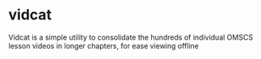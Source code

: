 # vidcat
Vidcat is a simple utility to consolidate the hundreds of individual OMSCS lesson videos in longer chapters, for ease viewing offline
